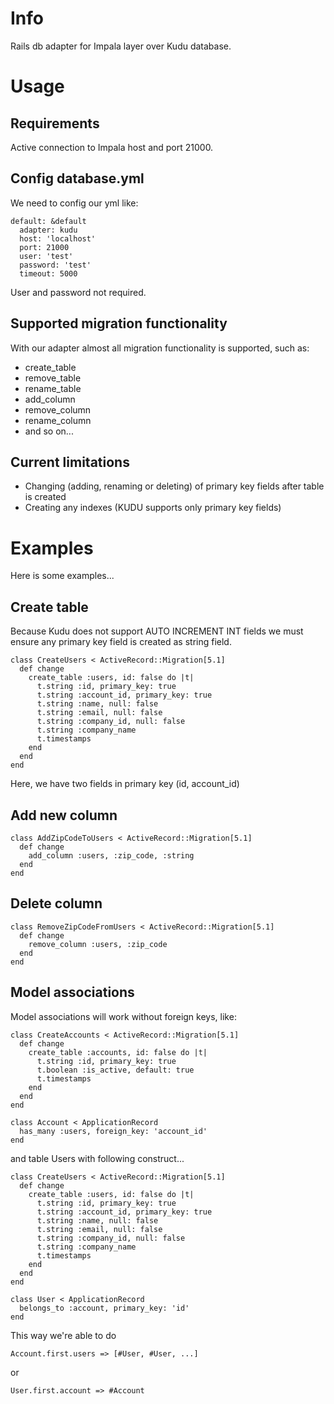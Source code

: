 # Info

Rails db adapter for Impala layer over Kudu database.

# Usage

## Requirements

Active connection to Impala host and port 21000.

## Config database.yml

We need to config our yml like:

```
default: &default
  adapter: kudu
  host: 'localhost'
  port: 21000
  user: 'test'
  password: 'test'
  timeout: 5000
```

User and password not required.

## Supported migration functionality

With our adapter almost all migration functionality is supported, such as:

* create_table
* remove_table
* rename_table
* add_column
* remove_column
* rename_column
* and so on...

## Current limitations

* Changing (adding, renaming or deleting) of primary key fields after table is created
* Creating any indexes (KUDU supports only primary key fields)

# Examples

Here is some examples...

## Create table

Because Kudu does not support AUTO INCREMENT INT fields we must ensure any primary key field is created as string field.

```
class CreateUsers < ActiveRecord::Migration[5.1]
  def change
    create_table :users, id: false do |t|
      t.string :id, primary_key: true
      t.string :account_id, primary_key: true
      t.string :name, null: false
      t.string :email, null: false
      t.string :company_id, null: false
      t.string :company_name
      t.timestamps
    end
  end
end
```

Here, we have two fields in primary key (id, account_id)

## Add new column

```
class AddZipCodeToUsers < ActiveRecord::Migration[5.1]
  def change
    add_column :users, :zip_code, :string
  end
end
```

## Delete column

```
class RemoveZipCodeFromUsers < ActiveRecord::Migration[5.1]
  def change
    remove_column :users, :zip_code
  end
end
```

## Model associations

Model associations will work without foreign keys, like:

```
class CreateAccounts < ActiveRecord::Migration[5.1]
  def change
    create_table :accounts, id: false do |t|
      t.string :id, primary_key: true
      t.boolean :is_active, default: true
      t.timestamps
    end
  end
end

class Account < ApplicationRecord
  has_many :users, foreign_key: 'account_id'
end
```

and table Users with following construct...

```
class CreateUsers < ActiveRecord::Migration[5.1]
  def change
    create_table :users, id: false do |t|
      t.string :id, primary_key: true
      t.string :account_id, primary_key: true
      t.string :name, null: false
      t.string :email, null: false
      t.string :company_id, null: false
      t.string :company_name
      t.timestamps
    end
  end
end

class User < ApplicationRecord
  belongs_to :account, primary_key: 'id'
end
```

This way we're able to do

```
Account.first.users => [#User, #User, ...]
```

or

```
User.first.account => #Account
```
